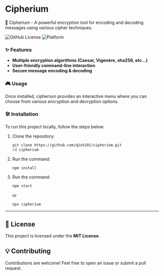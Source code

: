 # Cipherium

🔐 Cipherium - A powerful encryption tool for encoding and decoding messages using various cipher techniques.

![GitHub License](https://img.shields.io/badge/license-MIT-blue)
![Platform](https://img.shields.io/badge/platform-Linux%20%7C%20Windows%20%7C%20macOS-lightgrey)


### ✨ Features

- **Multiple encryption algorithms (Caesar, Vigenère, sha256, etc...)**
- **User-friendly command-line interaction**
- **Secure message encoding & decoding**



### 🎮 Usage

Once installed, cipherium provides an interactive menu where you can choose from various encryption and decryption options.



### 🛠 Installation

To run this project locally, follow the steps below:

1. Clone the repository:
    ```bash
    git clone https://github.com/q1sh101/cipherium.git
    cd cipherium
    ```

2. Run the command:
    ```bash
    npm install 
    ```
    
3. Run the command:
    ```bash
    npm start
    ```
   or
    ```bash
    npx cipherium
    ```



---



## 📜 License
This project is licensed under the **MIT License**.




## 💡 Contributing
Contributions are welcome! Feel free to open an issue or submit a pull request.
